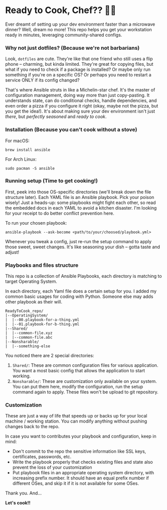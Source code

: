 # Ready to Cook, Chef?? 🧑‍🍳 #

Ever dreamt of setting up your dev environment faster than a microwave dinner? Well, dream no more! This repo helps you get your workstation ready in minutes, leveraging community-shared configs.

### Why not just dotfiles? (Because we're not barbarians)

Look, `dotfiles` are cute. They're like that one friend who still uses a flip phone – charming, but kinda limited. They're great for copying files, but what if you need to check if a package is installed? Or maybe only run something if you're on a specific OS? Or perhaps you need to restart a service ONLY if its config changed?

That's where Ansible struts in like a Michelin-star chef. It's the master of configuration management, doing way more than just copy-pasting. It understands state, can do conditional checks, handle dependencies, and even order a pizza if you configure it right (okay, maybe not the pizza, but you get the idea!). It's about making sure your dev environment isn't just *there*, but *perfectly seasoned* and *ready to cook*.


### Installation (Because you can't cook without a stove)

For macOS:

```
brew install ansible
```

For Arch Linux:

```
sudo pacman -S ansible
```


### Running setup (Time to get cooking!)

First, peek into those OS-specific directories (we'll break down the file structure later). Each YAML file is an Ansible playbook. Pick your poison wisely! Just a heads-up: some playbooks might fight each other, so read the embedded docs in each YAML to avoid a kitchen disaster. I'm looking for your receipt to do better conflict prevention here.

To run your chosen playbook:

```
ansible-playbook --ask-become <path/to/your/choosed/playbook.yml>
```

Whenever you tweak a config, just re-run the setup command to apply those sweet, sweet changes. It's like seasoning your dish – gotta taste and adjust!


### Playbooks and files structure

This repo is a collection of Ansible Playbooks, each directory is matching to target Operating System.

In each directory, each Yaml file does a certain setup for you. I added my common basic usages for coding with Python. Someone else may adds other playbook as their will.

```
ReadyToCook_repo/
|--OperatingSystem/
|  |--00.playbook-for-a-thing.yml
|  |--01.playbook-for-b-thing.yml
|--Shared/
|  |--common-file.xyz
|  |--common-file.abc
|--Nonsharable/
|  |--something-else
```


You noticed there are 2 special directories:

1. `Shared/`: These are common configuration files for various application. You want a most basic config that allows the application to start working.
2. `Nonsharable/`: These are customization only available on your system. You can put them here, modify the configuration, run the setup command again to apply. These files won't be upload to git repository.


### Customization

These are just a way of life that speeds up or backs up for your local machine / working station. You can modify anything without pushing changes back to the repo.

In case you want to contributes your playbook and configuration, keep in mind:

- Don't commit to the repo the sensitive information like SSL keys, certificates, passwords, etc.
- Write the playbook properly that checks existing files and state also prevent the loss of your customization
- Put playbook files in an appropriate operating system directory, with increasing prefix number. It should have an equal prefix number if different OSes, and skip it if it is not available for some OSes.

Thank you. And...

**Let's cook!!**
